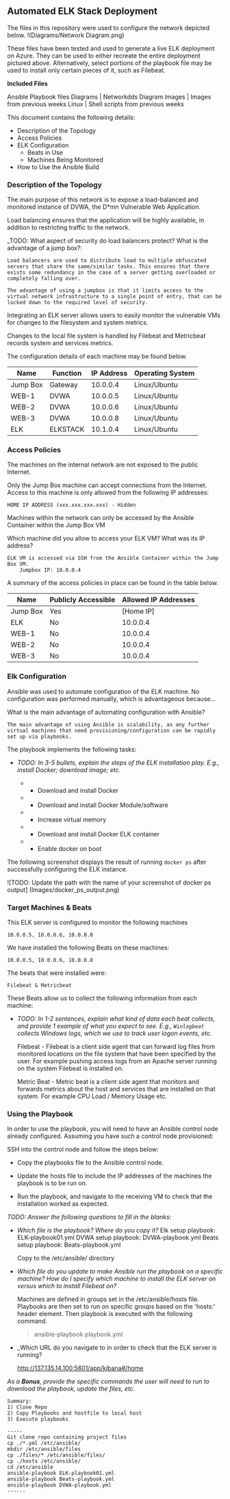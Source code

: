 ## Automated ELK Stack Deployment

The files in this repository were used to configure the network depicted below.
!(Diagrams/Network Diagram.png)

These files have been tested and used to generate a live ELK deployment on Azure. They can be used to either recreate the entire deployment pictured above. Alternatively, select portions of the playbook file may be used to install only certain pieces of it, such as Filebeat.

____Included Files____

Ansible Playbook files
Diagrams | Networkdds Diagram
Images   | Images from previous weeks
Linux    | Shell scripts from previous weeks


This document contains the following details:

- Description of the Topology
- Access Policies
- ELK Configuration
  - Beats in Use
  - Machines Being Monitored
- How to Use the Ansible Build


### Description of the Topology

The main purpose of this network is to expose a load-balanced and monitored instance of DVWA, the D*mn Vulnerable Web Application.

Load balancing ensures that the application will be highly available, in addition to restricting traffic to the network.

_TODO: What aspect of security do load balancers protect? What is the advantage of a jump box?:

	Load balancers are used to distribute load to multiple obfuscated servers that share the same/similar tasks. This ensures that there exists some redundancy in the case of a server getting overloaded or completely falling over. 

	The advantage of using a jumpbox is that it limits access to the virtual network infrastructure to a single point of entry, that can be locked down to the required level of security. 

Integrating an ELK server allows users to easily monitor the vulnerable VMs for changes to the filesystem and system metrics.

Changes to the local file system is handled by Filebeat and Metricbeat records system and services metrics.  

The configuration details of each machine may be found below.

| Name     | Function | IP Address | Operating System |
|----------|----------|------------|------------------|
| Jump Box | Gateway  | 10.0.0.4   | Linux/Ubuntu     |
| WEB-1    | DVWA     | 10.0.0.5   | Linux/Ubuntu     |
| WEB-2    | DVWA     | 10.0.0.6   | Linux/Ubuntu     |
| WEB-3    | DVWA     | 10.0.0.8   | Linux/Ubuntu     |
| ELK      | ELKSTACK | 10.1.0.4   | Linux/Ubuntu     |

### Access Policies

The machines on the internal network are not exposed to the public Internet. 

Only the Jump Box machine can accept connections from the Internet. Access to this machine is only allowed from the following IP addresses: 
	
	HOME IP ADDRESS (xxx.xxx.xxx.xxx) - Hidden	

Machines within the network can only be accessed by the Ansible Container within the Jump Box VM

Which machine did you allow to access your ELK VM? What was its IP address?

	ELK VM is accessed via SSH from the Ansible Container within the Jump Box VM.
		Jumpbox IP: 10.0.0.4

A summary of the access policies in place can be found in the table below.

| Name     | Publicly Accessible | Allowed IP Addresses |
|----------|---------------------|----------------------|
| Jump Box | Yes                 | [Home IP]            |
| ELK      | No                  | 10.0.0.4             |
| WEB-1    | No                  | 10.0.0.4             |
| WEB-2    | No                  | 10.0.0.4             |
| WEB-3    | No                  | 10.0.0.4             |

### Elk Configuration

Ansible was used to automate configuration of the ELK machine. No configuration was performed manually, which is advantageous because...

What is the main advantage of automating configuration with Ansible?

	The main advantage of using Ansible is scalability, as any further virtual machines that need provisioning/configuration can be rapidly set up via playbooks. 

The playbook implements the following tasks:
- _TODO: In 3-5 bullets, explain the steps of the ELK installation play. E.g., install Docker; download image; etc._
	
	* - Download and install Docker
	* - Download and install Docker Module/software
	* - Increase virtual memory
	* - Download and install Docker ELK container
	* - Enable docker on boot

The following screenshot displays the result of running `docker ps` after successfully configuring the ELK instance.

![TODO: Update the path with the name of your screenshot of docker ps output]
	(Images/docker_ps_output.png)

### Target Machines & Beats
This ELK server is configured to monitor the following machines

	10.0.0.5, 10.0.0.6, 10.0.0.8


We have installed the following Beats on these machines:

	10.0.0.5, 10.0.0.6, 10.0.0.8


The beats that were installed were:
	
	Filebeat & Metricbeat

These Beats allow us to collect the following information from each machine:
- _TODO: In 1-2 sentences, explain what kind of data each beat collects, and provide 1 example of what you expect to see. E.g., `Winlogbeat` collects Windows logs, which we use to track user logon events, etc._
	
	Filebeat - Filebeat is a client side agent that can forward log files from monitored locations on the file system that have been specified by the user. For example pushing access logs from an Apache server running on the system Filebeat is installed on. 

	Metric Beat - Metric beat is a client side agent that monitors and forwards metrics about the host and services that are installed on that system. For example CPU Load / Memory Usage etc. 

### Using the Playbook
In order to use the playbook, you will need to have an Ansible control node already configured. Assuming you have such a control node provisioned: 

SSH into the control node and follow the steps below:

- Copy the playbooks file to the Ansible control node.

- Update the hosts file to include the IP addresses of the machines the playbook is to be run on. 

- Run the playbook, and navigate to the receiving VM to check that the installation worked as expected.

_TODO: Answer the following questions to fill in the blanks:_

- _Which file is the playbook? Where do you copy it?_
	Elk setup playbook: ELK-playbook01.yml 
	DVWA setup playbook: DVWA-playbook.yml
	Beats setup playbook: Beats-playbook.yml

	Copy to the /etc/ansible/ directory

- _Which file do you update to make Ansible run the playbook on a specific machine? How do I specify which machine to install the ELK server on versus which to install Filebeat on?_

	Machines are defined in groups set in the /etc/ansible/hosts file. Playbooks are then set to run on specific groups based on the 'hosts:' header element. Then playbook is executed with the following command.

	>	ansible-playbook playbook.yml 


- _Which URL do you navigate to in order to check that the ELK server is running?
	
	http://137.135.14.100:5601/app/kibana#/home

_As a **Bonus**, provide the specific commands the user will need to run to download the playbook, update the files, etc._

	Summary: 
	1) Clone Repo
	2) Copy Playbooks and hostfile to local host
 	3) Execute playbooks

	-----
	Git clone repo containing project files
	cp ./*.yml /etc/ansible/
	mkdir /etc/ansible/files
	cp ./files/* /etc/ansible/files/
	cp ./hosts /etc/ansible/
	cd /etc/ansible
	ansible-playbook ELK-playbook01.yml
	ansible-playbook Beats-playbook.yml
	ansible-playbook DVWA-playbook.yml
	------

